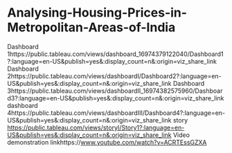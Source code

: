 # Analysing-Housing-Prices-in-Metropolitan-Areas-of-India
Dashboard 1https://public.tableau.com/views/dashboard_16974379122040/Dashboard1?:language=en-US&publish=yes&:display_count=n&:origin=viz_share_link
Dashboard 2https://public.tableau.com/views/dashboardI/Dashboard2?:language=en-US&publish=yes&:display_count=n&:origin=viz_share_link
Dashboard 3https://public.tableau.com/views/dashboardII_16974382575960/Dashboard3?:language=en-US&publish=yes&:display_count=n&:origin=viz_share_link
dashboard 4https://public.tableau.com/views/dashboardIII/Dashboard4?:language=en-US&publish=yes&:display_count=n&:origin=viz_share_link
story https://public.tableau.com/views/storyI/Story1?:language=en-US&publish=yes&:display_count=n&:origin=viz_share_link
Video demonstration linkhttps://www.youtube.com/watch?v=ACRTEssGZXA
